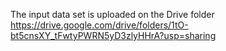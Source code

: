 The input data set is uploaded on the Drive folder https://drive.google.com/drive/folders/1tO-bt5cnsXY_tFwtyPWRN5yD3zlyHHrA?usp=sharing
